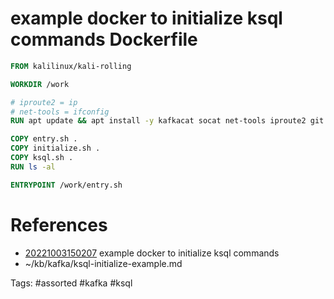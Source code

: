 # example docker to initialize ksql commands Dockerfile

```Dockerfile
FROM kalilinux/kali-rolling

WORKDIR /work

# iproute2 = ip
# net-tools = ifconfig
RUN apt update && apt install -y kafkacat socat net-tools iproute2 git curl python3 python3-pip

COPY entry.sh .
COPY initialize.sh .
COPY ksql.sh .
RUN ls -al

ENTRYPOINT /work/entry.sh
```
# References
- [20221003150207](/zet/20221003150207/README.md) example docker to initialize ksql commands
- ~/kb/kafka/ksql-initialize-example.md

Tags:
    #assorted #kafka #ksql
